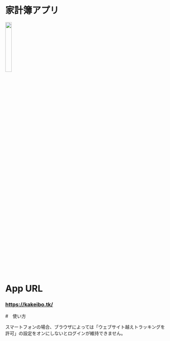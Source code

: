 # 家計簿アプリ

<img src="https://j.gifs.com/79pDrA.gif" height=20%>

# App URL
### **https://kakeibo.tk/** 

#　使い方

スマートフォンの場合、ブラウザによっては「ウェブサイト越えトラッキングを許可」の設定をオンにしないとログインが維持できません。
